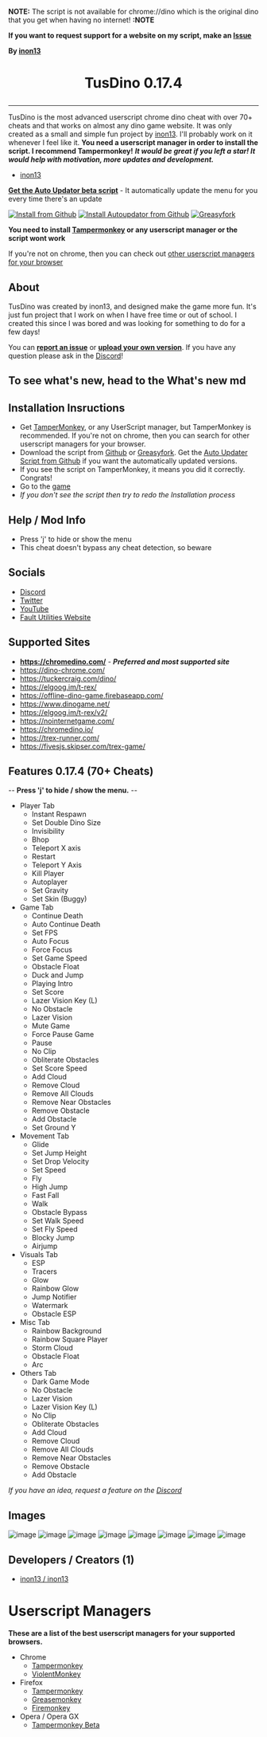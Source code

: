 **NOTE:** The script is not available for chrome://dino which is the original dino that you get when having no internet! **:NOTE**

**If you want to request support for a website on my script, make an [Issue](https://github.com/inon13/TusDino/issues)**

**By [inon13](https://github.com/inon13/)**

<h1><p align="center">TusDino 0.17.4</p></h1>
<hr>

TusDino is the most advanced userscript chrome dino cheat with over 70+ cheats and that works on almost any dino game website. It was only created as a small and simple fun project by [inon13](https://github.com/inon13). I'll probably work on it whenever I feel like it. **You need a userscript manager in order to install the script. I recommend Tampermonkey!** 
***It would be great if you left a star! It would help with motivation, more updates and development.***

- [inon13](https://github.com/inon13)

**[Get the Auto Updator beta script](https://github.com/inon13/TusDino/raw/main/autoupdate_tusdino.user.js)** - It automatically update the menu for you every time there's an update

[![Install from Github](https://img.shields.io/badge/Install%20Script-Github-blue?style=for-the-badge)](https://github.com/inon13/TusDino/raw/main/tusdino.user.js) [![Install Autoupdator from Github](https://img.shields.io/badge/Install%20Auotupdater%20Script-Github-blue?style=for-the-badge)](https://github.com/inon13/TusDino/raw/main/autoupdate_tusdino.user.js) [![Greasyfork](https://img.shields.io/greasyfork/dt/457594?color=blue&label=greasyfork%20install&style=for-the-badge)](https://greasyfork.org/en/scripts/457594/)

**You need to install [Tampermonkey](https://chrome.google.com/webstore/detail/tampermonkey/dhdgffkkebhmkfjojejmpbldmpobfkfo) or any userscript manager or the script wont work**

If you're not on chrome, then you can check out [other userscript managers for your browser](https://github.com/Fault-Utilities/TusDino-Chrome-Dino-Mod-Menu#userscript-managers)

## About
TusDino was created by inon13, and designed make the game more fun. It's just fun project that I work on when I have free time or out of school. I created this since I was bored and was looking for something to do for a few days!

You can [**report an issue**](https://github.com/inon13/TusDino/issues/new) or [**upload your own version**](https://github.com/inon13/TusDino/pulls). If you have any question please ask in the [Discord](https://discord.gg/6eaDrx5J9s)!

## To see what's new, head to the What's new md

## Installation Insructions
- Get [TamperMonkey](https://chrome.google.com/webstore/detail/tampermonkey/dhdgffkkebhmkfjojejmpbldmpobfkfo), or any UserScript manager, but TamperMonkey is recommended. If you're not on chrome, then you can search for other userscript managers for your browser.
- Download the script from [Github](https://github.com/inon13/TusDino/raw/main/tusdino.user.js) or [Greasyfork](https://greasyfork.org/en/scripts/457594). Get the [Auto Updater Script from Github](https://github.com/inon13/TusDino/raw/main/autoupdate_tusdino.user.js) if you want the automatically updated versions.
- If you see the script on TamperMonkey, it means you did it correctly. Congrats!
- Go to the [game](https://chromedino.com/)
- *If you don't see the script then try to redo the Installation process*

## Help / Mod Info
- Press 'j' to hide or show the menu
- This cheat doesn't bypass any cheat detection, so beware

## Socials
- [Discord](https://discord.gg/6eaDrx5J9s)
- [Twitter](https://twitter.com/inon13Dev)
- [YouTube](https://www.youtube.com/watch?v=ZdfO_ocV8PI)
- [Fault Utilities Website](https://fault-utilities.glitch.me/)

## Supported Sites
- **https://chromedino.com/** - ***Preferred and most supported site***
- https://dino-chrome.com/
- https://tuckercraig.com/dino/
- https://elgoog.im/t-rex/
- https://offline-dino-game.firebaseapp.com/
- https://www.dinogame.net/
- https://elgoog.im/t-rex/v2/
- https://nointernetgame.com/
- https://chromedino.io/
- https://trex-runner.com/
- https://fivesjs.skipser.com/trex-game/

## Features 0.17.4 (70+ Cheats)
-- **Press 'j' to hide / show the menu.** --
- Player Tab
  - Instant Respawn
  - Set Double Dino Size
  - Invisibility
  - Bhop
  - Teleport X axis
  - Restart
  - Teleport Y Axis
  - Kill Player
  - Autoplayer
  - Set Gravity
  - Set Skin (Buggy)
- Game Tab
  - Continue Death
  - Auto Continue Death
  - Set FPS
  - Auto Focus
  - Force Focus
  - Set Game Speed
  - Obstacle Float
  - Duck and Jump
  - Playing Intro
  - Set Score
  - Lazer Vision Key (L)
  - No Obstacle
  - Lazer Vision
  - Mute Game
  - Force Pause Game
  - Pause
  - No Clip
  - Obliterate Obstacles
  - Set Score Speed
  - Add Cloud
  - Remove Cloud
  - Remove All Clouds
  - Remove Near Obstacles
  - Remove Obstacle
  - Add Obstacle
  - Set Ground Y
- Movement Tab
  - Glide
  - Set Jump Height
  - Set Drop Velocity
  - Set Speed
  - Fly
  - High Jump
  - Fast Fall
  - Walk
  - Obstacle Bypass
  - Set Walk Speed
  - Set Fly Speed
  - Blocky Jump
  - Airjump
- Visuals Tab
  - ESP
  - Tracers
  - Glow
  - Rainbow Glow
  - Jump Notifier
  - Watermark
  - Obstacle ESP
- Misc Tab
  - Rainbow Background
  - Rainbow Square Player
  - Storm Cloud
  - Obstacle Float
  - Arc
- Others Tab
  - Dark Game Mode
  - No Obstacle
  - Lazer Vision
  - Lazer Vision Key (L)
  - No Clip
  - Obliterate Obstacles
  - Add Cloud
  - Remove Cloud
  - Remove All Clouds
  - Remove Near Obstacles
  - Remove Obstacle
  - Add Obstacle

*If you have an idea, request a feature on the [Discord](https://discord.gg/6eaDrx5J9s)*

## Images
![image](https://user-images.githubusercontent.com/64395933/230475782-8b7a0eef-9e3c-48d5-b28d-c671f79153a6.png)
![image](https://user-images.githubusercontent.com/64395933/230475792-ac24c801-2d1b-40b2-a392-0f6f5d8bb943.png)
![image](https://user-images.githubusercontent.com/64395933/230475806-48eabba3-cf32-453b-ba87-53d9a9bea4a9.png)
![image](https://user-images.githubusercontent.com/64395933/230475826-d15abd33-833e-4f4f-b816-87af5cc03cac.png)
![image](https://user-images.githubusercontent.com/64395933/230475844-80281b31-25e3-4cdf-9f12-84fb408ef5cc.png)
![image](https://user-images.githubusercontent.com/64395933/230475863-0c08f2bf-bf37-45fb-add7-79453971ab4a.png)
![image](https://user-images.githubusercontent.com/64395933/230475875-6f2c1b1e-b512-4d39-a70d-976953eff5a5.png)
![image](https://user-images.githubusercontent.com/64395933/230475939-29cbc95e-5596-4acd-8d1e-945c5ec6f71d.png)
## Developers / Creators (1)
- [inon13 / inon13](https://github.com/inon13/)

# Userscript Managers
**These are a list of the best userscript managers for your supported browsers.**
- Chrome
  - [Tampermonkey](https://chrome.google.com/webstore/detail/tampermonkey/dhdgffkkebhmkfjojejmpbldmpobfkfo)
  - [ViolentMonkey](https://chrome.google.com/webstore/detail/violentmonkey/jinjaccalgkegednnccohejagnlnfdag?hl=en)
- Firefox
  - [Tampermonkey](https://addons.mozilla.org/en-US/firefox/addon/tampermonkey/)
  - [Greasemonkey](https://addons.mozilla.org/en-US/firefox/addon/greasemonkey/)
  - [Firemonkey](https://addons.mozilla.org/en-US/firefox/addon/firemonkey/)
- Opera / Opera GX
  - [Tampermonkey Beta](https://addons.opera.com/en/extensions/details/tampermonkey-beta/)
